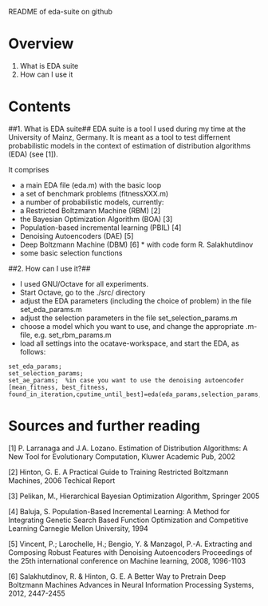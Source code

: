 README of eda-suite on github

# Overview
1. What is EDA suite
2. How can I use it

# Contents
##1. What is EDA suite##
EDA suite is a tool I used during my time at the University of Mainz, Germany.
It is meant as a tool to test differnent probabilistic models in the 
context of estimation of distribution algorithms (EDA) (see [1]).

It comprises
* a main EDA file (eda.m) with the basic loop
* a set of benchmark problems (fitnessXXX.m)
* a number of probabilistic models, currently:
 * a Restricted Boltzmann Machine (RBM) [2]
 * the Bayesian Optimization Algorithm (BOA) [3]
 * Population-based incremental learning  (PBIL) [4]
 * Denoising Autoencoders (DAE) [5]
 * Deep Boltzmann Machine (DBM) [6]  * with code form R. Salakhutdinov
* some basic selection functions
 
##2. How can I use it?##
 * I used GNU/Octave for all experiments. 
 * Start Octave, go to the ./src/ directory
 * adjust the EDA parameters (including the choice of problem)
    in the file set_eda_params.m
 * adjust the selection parameters in the file set_selection_params.m
 * choose a model which you want to use, and change the appropriate 
   .m-file, e.g. set_rbm_params.m
 * load all settings into the ocatave-workspace, and start the EDA,
   as follows:

```
set_eda_params;
set_selection_params;
set_ae_params;  %in case you want to use the denoising autoencoder
[mean_fitness, best_fitness, found_in_iteration,cputime_until_best]=eda(eda_params,selection_params,model_params)
```

# Sources and further reading
[1] P. Larranaga and J.A. Lozano. Estimation of Distribution Algorithms: A New Tool for Evolutionary Computation, Kluwer Academic Pub, 2002

[2] Hinton, G. E. A Practical Guide to Training Restricted Boltzmann Machines, 2006 Techical Report 

[3] Pelikan, M., Hierarchical Bayesian Optimization Algorithm, Springer 2005

[4] Baluja, S. Population-Based Incremental Learning: A Method for Integrating Genetic Search Based Function Optimization and Competitive Learning Carnegie Mellon University, 1994

[5] Vincent, P.; Larochelle, H.; Bengio, Y. & Manzagol, P.-A. Extracting and Composing Robust Features with Denoising Autoencoders Proceedings of the 25th international conference on Machine learning, 2008, 1096-1103

[6] Salakhutdinov, R. & Hinton, G. E. A Better Way to Pretrain Deep Boltzmann Machines Advances in Neural Information Processing Systems, 2012, 2447-2455
